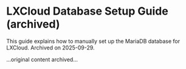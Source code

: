 # LXCloud Database Setup Guide (archived)

This guide explains how to manually set up the MariaDB database for LXCloud. Archived on 2025-09-29.

...original content archived...
